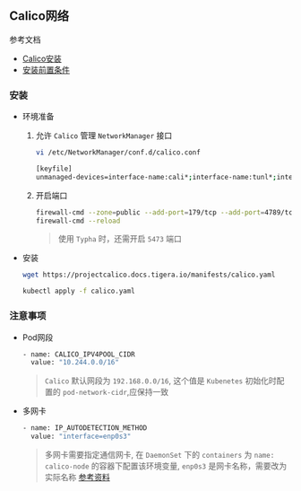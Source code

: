 ## Calico网络

参考文档

- [Calico安装](https://projectcalico.docs.tigera.io/getting-started/kubernetes/self-managed-onprem/onpremises)
- [安装前置条件](https://projectcalico.docs.tigera.io/getting-started/kubernetes/requirements)

### 安装

- 环境准备

  1. 允许 `Calico` 管理 `NetworkManager` 接口


     ```sh
     vi /etc/NetworkManager/conf.d/calico.conf
     ```
  
     ```sh
     [keyfile]
     unmanaged-devices=interface-name:cali*;interface-name:tunl*;interface-name:vxlan.calico;interface-name:wireguard.cali
     ```

  2. 开启端口

     ```sh
     firewall-cmd --zone=public --add-port=179/tcp --add-port=4789/tcp --permanent
     firewall-cmd --reload
     ```
     > 使用 `Typha` 时，还需开启 `5473` 端口

- 安装

  ```sh
  wget https://projectcalico.docs.tigera.io/manifests/calico.yaml
  ```

  ```sh
  kubectl apply -f calico.yaml
  ```

### 注意事项

- Pod网段

  ```sh
  - name: CALICO_IPV4POOL_CIDR
    value: "10.244.0.0/16"
  ```
  > `Calico` 默认网段为 `192.168.0.0/16`, 这个值是 `Kubenetes` 初始化时配置的 `pod-network-cidr`,应保持一致

- 多网卡

  ```sh
  - name: IP_AUTODETECTION_METHOD
    value: "interface=enp0s3"
  ```
  > 多网卡需要指定通信网卡, 在 `DaemonSet` 下的 `containers` 为 `name: calico-node` 的容器下配置该环境变量, `enp0s3` 是网卡名称，需要改为实际名称
  > [参考资料](https://projectcalico.docs.tigera.io/networking/ip-autodetection#change-the-autodetection-method)
